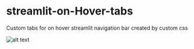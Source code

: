 # streamlit-on-Hover-tabs
Custom tabs for on hover streamlit navigation bar created by custom css

![alt text](https://github.com/SOCVEST/streamlit-on-Hover-tabs/blob/main/on-hover.png?raw=true)
<!-- ![on-hover](on-hover.png) -->
